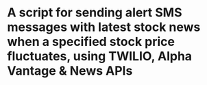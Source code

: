 # A script for sending alert SMS messages with latest stock news when a specified stock price fluctuates, using TWILIO, Alpha Vantage & News APIs